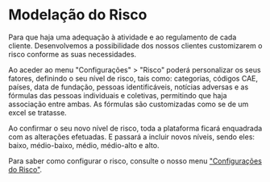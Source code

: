 # Modelação do Risco

Para que haja uma adequação à atividade e ao regulamento de cada cliente. Desenvolvemos a possibilidade dos nossos clientes customizarem o risco conforme as suas necessidades.

Ao aceder ao menu "Configurações" > "Risco" poderá personalizar os seus fatores, definindo o seu nível de risco, tais como: categorias, códigos CAE, países, data de fundação, pessoas identificáveis, notícias adversas e as fórmulas das pessoas individuais e coletivas, permitindo que haja associação entre ambas. As fórmulas são customizadas como se de um excel se tratasse.

Ao confirmar o seu novo nível de risco, toda a plataforma ficará enquadrada com as alterações efetuadas. E passará a incluir novos níveis, sendo eles: baixo, médio-baixo, médio, médio-alto e alto.

Para saber como configurar o risco, consulte o nosso menu ["Configurações do Risco"](../configuracoes/configuracoes-de-risco.md).

